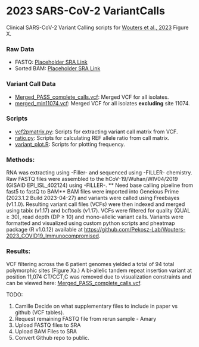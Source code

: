 # 2023 SARS-CoV-2 VariantCalls
Clinical SARS-CoV-2 Variant Calling scripts for [Wouters et al., 2023]() Figure X. 

### Raw Data 
* FASTQ: [Placeholder SRA Link](https://www.ncbi.nlm.nih.gov/sra)
* Sorted BAM: [Placeholder SRA Link](https://www.ncbi.nlm.nih.gov/sra)

### Variant Call Data
* [Merged_PASS_complete_calls.vcf](/data/Merged_PASS_complete_calls.vcf): Merged VCF for all isolates. 
* [merged_min11074.vcf](/data/merged_min11074.vcf): Merged VCF for all isolates **excluding** site 11074.

### Scripts 
* [vcf2pmatrix.py](/scripts/vcf2pmatrix.py): Scripts for extracting variant call matrix from VCF.
* [ratio.py](/scripts/ratio.py): Scripts for calculating REF allele ratio from call matrix.
* [variant_plot.R](/scripts/variant_plot.R): Scripts for plotting frequency. 

### Methods:

RNA was extracting using -Filler- and sequenced using -FILLER- chemistry. Raw FASTQ files were assembled to the hCoV-19/Wuhan/WIV04/2019 (GISAID EPI_ISL_402124) using -FILLER-. ** Need base calling pipeline from fast5 to fastQ to BAM** BAM files were imported into Geneious Prime (2023.1.2 Build 2023-04-27) and variants were called using Freebayes (v1.1.0). Resulting variant call files (VCFs) were then indexed and merged using tabix (v1.17) and bcftools (v1.17). VCFs were filtered for quality (QUAL ≥ 30), read depth (DP ≥ 10) and mono-allelic variant calls. Variants were formatted and visualized using custom python scripts and pheatmap package (R v1.0.12) available at https://github.com/Pekosz-Lab/Wouters-2023_COVID19_Immunocompromised.

### Results:

VCF filtering across the 6 patient genomes yielded a total of 94 total polymorphic sites (Figure Xa.) A bi-allelic tandem repeat insertion variant at position 11,074 CT/CCT,C was removed due to visualization constraints and can be viewed here: [Merged_PASS_complete_calls.vcf](/data/Merged_PASS_complete_calls.vcf). 

TODO:

1. Camille Decide on what supplementary files to include in paper vs github (VCF tables).
2. Request remaining FASTQ file from rerun sample - Amary
3. Upload FASTQ files to SRA
4. Upload BAM Files to SRA
5. Convert Github repo to public.